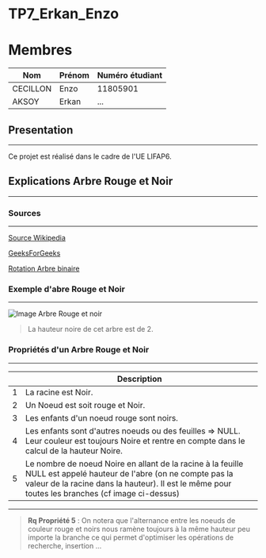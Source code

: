 # TP7_Erkan_Enzo

# Membres

|  Nom|Prénom  |Numéro étudiant  |
|--|--|--|
|CECILLON  |Enzo  |11805901  |
| AKSOY | Erkan | ... |


## Presentation
---
Ce projet est réalisé dans le cadre de l'UE LIFAP6.


## Explications Arbre Rouge et Noir
---

### Sources
---
[Source Wikipedia](https://fr.wikipedia.org/wiki/Arbre_bicolore)

[GeeksForGeeks](https://www.geeksforgeeks.org/red-black-tree-set-1-introduction-2/)


[Rotation Arbre binaire](https://fr.wikipedia.org/wiki/Rotation_d%27un_arbre_binaire_de_recherche)
### Exemple d'abre Rouge et Noir
---
![Image Arbre Rouge et noir](https://upload.wikimedia.org/wikipedia/commons/thumb/6/66/Red-black_tree_example.svg/720px-Red-black_tree_example.svg.png)

> La hauteur noire de cet arbre est de 2.

### **Propriétés d'un Arbre Rouge et Noir**
---

|  | Description |
| ----------- | ----------- |
| 1 | La racine est Noir. |
| 2 | Un Noeud est soit rouge et Noir. |
| 3 | Les enfants d'un noeud rouge sont noirs. |
| 4 | Les enfants sont d'autres noeuds ou des feuilles => NULL. Leur couleur est toujours Noire et rentre en compte dans le calcul de la hauteur Noire.|
| 5 | Le nombre de noeud Noire en allant de la racine à la feuille NULL est appelé hauteur de l'abre (on ne compte pas la valeur de la racine dans la hauteur). Il est le même pour toutes les branches (cf image ci-dessus) |

---
> **Rq Propriété 5** : On notera que l'alternance entre les noeuds de couleur rouge et noirs nous ramène toujours à la même hauteur peu importe la branche ce qui permet d'optimiser les opérations de recherche, insertion ...

